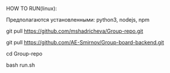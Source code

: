 HOW TO RUN(linux):

Предполагаются установленными: python3, nodejs, npm


git pull https://github.com/mshadricheva/Group-repo.git

git pull https://github.com/AE-Smirnov/Group-board-backend.git

cd Group-repo

bash run.sh